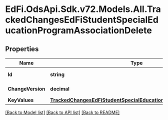 # EdFi.OdsApi.Sdk.v72.Models.All.TrackedChangesEdFiStudentSpecialEducationProgramAssociationDelete

## Properties

Name | Type | Description | Notes
------------ | ------------- | ------------- | -------------
**Id** | **string** | Resource identifier | [optional] 
**ChangeVersion** | **decimal** | Change version | [optional] 
**KeyValues** | [**TrackedChangesEdFiStudentSpecialEducationProgramAssociationKey**](TrackedChangesEdFiStudentSpecialEducationProgramAssociationKey.md) |  | [optional] 

[[Back to Model list]](../README.md#documentation-for-models) [[Back to API list]](../README.md#documentation-for-api-endpoints) [[Back to README]](../README.md)

